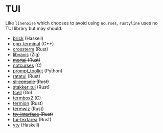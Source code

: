 # TUI

Like `linenoise` which chooses to avoid using `ncurses`,
`rustyline` uses no TUI library but may should.

- [brick](https://github.com/jtdaugherty/brick) (Haskell)
- [cpp-terminal](https://github.com/certik/cpp-terminal) (C++)
- [crossterm](https://github.com/crossterm-rs/crossterm) (Rust)
- [libvaxis](https://github.com/rockorager/libvaxis) (Zig)
- ~~[mortal](https://github.com/murarth/mortal) (Rust)~~
- [notcurses](https://github.com/dankamongmen/notcurses) (C)
- [prompt_toolkit](https://github.com/prompt-toolkit/python-prompt-toolkit) (Python)
- [ratatui](https://github.com/ratatui-org/ratatui) (Rust)
- ~~[sl-console](https://github.com/sl-sh-dev/sl-console) (Rust)~~
- [stakker_tui](https://github.com/uazu/stakker_tui) (Rust)
- [tcell](https://github.com/gdamore/tcell) (Go)
- [termbox2](https://github.com/termbox/termbox2) (C)
- [termion](https://gitlab.redox-os.org/redox-os/termion.git) (Rust)
- [termwiz](https://github.com/wez/wezterm/tree/main/termwiz) (Rust)
- ~~[tty-interface](https://github.com/danielway/tty-interface) (Rust)~~
- [tui-textarea](https://github.com/rhysd/tui-textarea) (Rust)
- [vty](https://github.com/jtdaugherty/vty) (Haskell)
